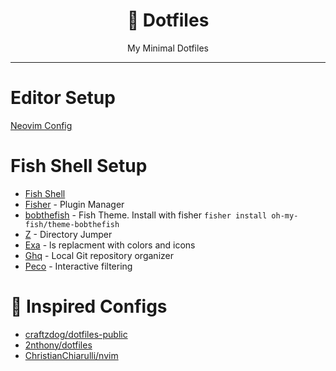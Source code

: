 <h1 align="center">🚀 Dotfiles</h1>
<p align="center">My Minimal Dotfiles</p>

---

# Editor Setup

[Neovim Config](https://github.com/ItzNesbroDev/dotfiles/tree/main/.config/nvim)

# Fish Shell Setup

- [Fish Shell](https://fishshell.com/)
- [Fisher](https://github.com/jorgebucaran/fisher) - Plugin Manager
- [bobthefish](https://github.com/oh-my-fish/theme-bobthefish) - Fish Theme. Install with fisher `fisher install oh-my-fish/theme-bobthefish`
- [Z](https://github.com/jethrokuan/z) - Directory Jumper
- [Exa](https://the.exa.website/) - ls replacment with colors and icons
- [Ghq](https://github.com/2nthony/ghq) - Local Git repository organizer
- [Peco](https://github.com/peco/peco) - Interactive filtering

# 🔫 Inspired Configs
- [craftzdog/dotfiles-public](https://github.com/craftzdog/dotfiles-public)
- [2nthony/dotfiles](https://github.com/2nthony/dotfiles)
- [ChristianChiarulli/nvim](https://github.com/ChristianChiarulli/nvim/)

